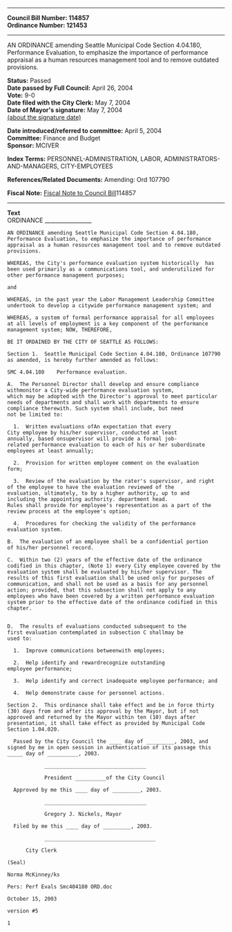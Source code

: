 * * * * *  
  
**Council Bill Number: [](#h0)[](#h2)114857**   
**Ordinance Number: 121453**  
  
* * * * *  
  
AN ORDINANCE amending Seattle Municipal Code Section 4.04.180, Performance Evaluation, to emphasize the importance of performance appraisal as a human resources management tool and to remove outdated provisions.  
  
**Status:** Passed   
**Date passed by Full Council:** April 26, 2004   
**Vote:** 9-0   
**Date filed with the City Clerk:** May 7, 2004   
**Date of Mayor's signature:** May 7, 2004   
[(about the signature date)](/~public/approvaldate.htm)   
  
  
**Date introduced/referred to committee:** April 5, 2004   
**Committee:** Finance and Budget   
**Sponsor:** MCIVER   
  
**Index Terms:** PERSONNEL-ADMINISTRATION, LABOR, ADMINISTRATORS-AND-MANAGERS, CITY-EMPLOYEES  
  
**References/Related Documents:** Amending: Ord 107790  
  
**Fiscal Note:** [Fiscal Note to Council Bill](http://clerk.seattle.gov/~public/fnote/114857.htm)[](#h1)[](#h3)114857  
  
* * * * *  
  
**Text**  
    ORDINANCE _________________  
  
    AN ORDINANCE amending Seattle Municipal Code Section 4.04.180,  
    Performance Evaluation, to emphasize the importance of performance  
    appraisal as a human resources management tool and to remove outdated  
    provisions.  
  
    WHEREAS, the City's performance evaluation system historically  has  
    been used primarily as a communications tool, and underutilized for  
    other performance management purposes;  
  
    and  
  
    WHEREAS, in the past year the Labor Management Leadership Committee  
    undertook to develop a citywide performance management system; and  
  
    WHEREAS, a system of formal performance appraisal for all employees  
    at all levels of employment is a key component of the performance  
    management system; NOW, THEREFORE,  
  
    BE IT ORDAINED BY THE CITY OF SEATTLE AS FOLLOWS:  
  
    Section 1.  Seattle Municipal Code Section 4.04.180, Ordinance 107790  
    as amended, is hereby further amended as follows:  
  
    SMC 4.04.180    Performance evaluation.  
  
    A.  The Personnel Director shall develop and ensure compliance  
    withmonitor a City-wide performance evaluation system,  
    which may be adopted with the Director's approval to meet particular  
    needs of departments and shall work with departments to ensure  
    compliance therewith. Such system shall include, but need  
    not be limited to:  
  
      1.  Written evaluations ofAn expectation that every  
    City employee by his/her supervisor, conducted at least  
    annually, based onsupervisor will provide a formal job-  
    related performance evaluation to each of his or her subordinate  
    employees at least annually;  
  
      2.  Provision for written employee comment on the evaluation  
    form;  
  
      3.  Review of the evaluation by the rater's supervisor, and right  
    of the employee to have the evaluation reviewed of the  
    evaluation, ultimately, to by a higher authority, up to and  
    including the appointing authority. department head.  
    Rules shall provide for employee's representation as a part of the  
    review process at the employee's option;  
  
      4.  Procedures for checking the validity of the performance  
    evaluation system.  
  
    B.  The evaluation of an employee shall be a confidential portion  
    of his/her personnel record.  
  
    C.  Within two (2) years of the effective date of the ordinance  
    codified in this chapter, (Note 1) every City employee covered by the  
    evaluation system shall be evaluated by his/her supervisor. The  
    results of this first evaluation shall be used only for purposes of  
    communication, and shall not be used as a basis for any personnel  
    action; provided, that this subsection shall not apply to any  
    employees who have been covered by a written performance evaluation  
    system prior to the effective date of the ordinance codified in this  
    chapter.  
  
  
    D.  The results of evaluations conducted subsequent to the  
    first evaluation contemplated in subsection C shallmay be  
    used to:  
  
      1.  Improve communications betweenwith employees;  
  
      2.  Help identify and rewardrecognize outstanding  
    employee performance;  
  
      3.  Help identify and correct inadequate employee performance; and  
  
      4.  Help demonstrate cause for personnel actions.  
  
    Section 2.  This ordinance shall take effect and be in force thirty  
    (30) days from and after its approval by the Mayor, but if not  
    approved and returned by the Mayor within ten (10) days after  
    presentation, it shall take effect as provided by Municipal Code  
    Section 1.04.020.  
  
      Passed by the City Council the ____ day of _________, 2003, and  
    signed by me in open session in authentication of its passage this  
    _____ day of __________, 2003.  
  
                _________________________________  
  
                President __________of the City Council  
  
      Approved by me this ____ day of _________, 2003.  
  
                _________________________________  
  
                Gregory J. Nickels, Mayor  
  
      Filed by me this ____ day of _________, 2003.  
  
                ____________________________________  
  
          City Clerk  
  
    (Seal)  
  
    Norma McKinney/ks  
  
    Pers: Perf Evals Smc404180 ORD.doc  
  
    October 15, 2003  
  
    version #5  
  
    1  
